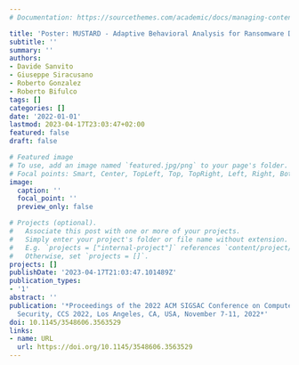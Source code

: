 ```yaml
---
# Documentation: https://sourcethemes.com/academic/docs/managing-content/

title: 'Poster: MUSTARD - Adaptive Behavioral Analysis for Ransomware Detection'
subtitle: ''
summary: ''
authors:
- Davide Sanvito
- Giuseppe Siracusano
- Roberto Gonzalez
- Roberto Bifulco
tags: []
categories: []
date: '2022-01-01'
lastmod: 2023-04-17T23:03:47+02:00
featured: false
draft: false

# Featured image
# To use, add an image named `featured.jpg/png` to your page's folder.
# Focal points: Smart, Center, TopLeft, Top, TopRight, Left, Right, BottomLeft, Bottom, BottomRight.
image:
  caption: ''
  focal_point: ''
  preview_only: false

# Projects (optional).
#   Associate this post with one or more of your projects.
#   Simply enter your project's folder or file name without extension.
#   E.g. `projects = ["internal-project"]` references `content/project/deep-learning/index.md`.
#   Otherwise, set `projects = []`.
projects: []
publishDate: '2023-04-17T21:03:47.101489Z'
publication_types:
- '1'
abstract: ''
publication: '*Proceedings of the 2022 ACM SIGSAC Conference on Computer and Communications
  Security, CCS 2022, Los Angeles, CA, USA, November 7-11, 2022*'
doi: 10.1145/3548606.3563529
links:
- name: URL
  url: https://doi.org/10.1145/3548606.3563529
---
```

